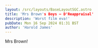 ```yaml
---
layout: /src/layouts/BaseLayoutSGC.astro
title: 'Mrs Brown's Boys — D'Reappraisal'
description: 'Worst film eva!'
pubDate: Mon 16 Sep 2024 01:31 BST
author: 'Harold James'
---
```

Mrs Brown!